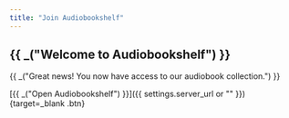 ```yaml
---
title: "Join Audiobookshelf"
---
```


## {{ _("Welcome to Audiobookshelf") }}

{{ _("Great news! You now have access to our audiobook collection.") }}

[{{ _("Open Audiobookshelf") }}]({{ settings.server_url or "" }}){target=_blank .btn} 